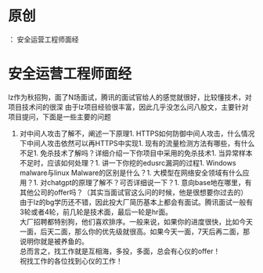 # 原创
：  安全运营工程师面经

# 安全运营工程师面经

lz作为秋招狗，面了N场面试，腾讯的面试官给人的感觉就很好，比较懂技术，对项目技术问的很深 由于lz项目经验很丰富，因此几乎没怎么问八股文，主要针对项目提问，下面是一些主要的问题
1. 对中间人攻击了解不，阐述一下原理1. HTTPS如何防御中间人攻击，什么情况下中间人攻击依然可以再HTTPS中实现1. 现有的流量检测方法有哪些，有什么不足1. 免杀技术了解吗？详细介绍一下你项目中采用的免杀技术1. 当异常样本不足时，应该如何处理？1. 讲一下你挖的edusrc漏洞的过程1. Windows malware与linux Malware的区别是什么？1. 大模型在网络安全领域有什么应用？1. 对chatgpt的原理了解不？可否详细说一下？1. 意向base地在哪里，有其他公司的offer吗？（其实当面试官这么问的时候，他是很想要你过去的）
由于lz的bg学历还不错，因此投大厂简历基本上都会有面试。腾讯面试一般有3轮或者4轮，前几轮是技术面，最后一轮是hr面。<br/> 大厂招聘都特别狗，他们喜欢排序。一般来说，如果你的进度很快，比如今天一面，后天二面，那么你的优先级就很高。如果今天一面，7天后再二面，那说明你就是被养鱼的。<br/> 总而言之，找工作就是互相海，多投，多面，总会有心仪的offer！<br/> 祝找工作的各位找到心仪的工作！
